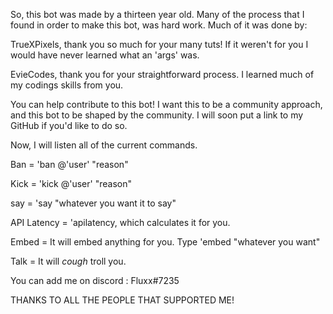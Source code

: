 So, this bot was made by a thirteen year old. Many of the process that I found in order to make this bot, was hard work. Much of it was done by:


TrueXPixels, thank you so much for your many tuts! If it weren't for you I would have never learned what an 'args' was. 


EvieCodes, thank you for your straightforward process. I learned much of my codings skills from you.


You can help contribute to this bot! I want this to be a community approach, and this bot to be shaped by the community. I will soon put a link to my GitHub if you'd like to do so. 


Now, I will listen all of the current commands.

Ban = 'ban @'user' "reason"

Kick = 'kick @'user' "reason"

say = 'say "whatever you want it to say"

API Latency = 'apilatency, which calculates it for you.

Embed = It will embed anything for you. Type 'embed "whatever you want"

Talk = It will *cough* troll you.

You can add me on discord : Fluxx#7235

THANKS TO ALL THE PEOPLE THAT SUPPORTED ME!